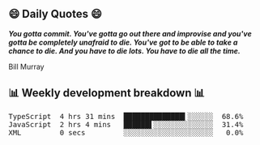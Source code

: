 ## 😄 Daily Quotes 😄

_**You gotta commit. You've gotta go out there and improvise and you've gotta be completely unafraid to die. You've got to be able to take a chance to die. And you have to die lots. You have to die all the time.**_

Bill Murray



## 📊 Weekly development breakdown 📊

<pre>TypeScript  4 hrs 31 mins  ██████████████▍░░░░░░  68.6%
JavaScript  2 hrs 4 mins   ██████▌░░░░░░░░░░░░░░  31.4%
XML         0 secs         ░░░░░░░░░░░░░░░░░░░░░   0.0%</pre>
